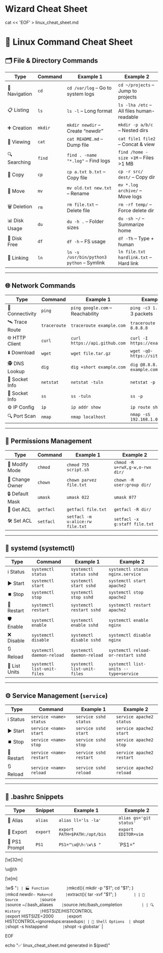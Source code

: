 
# Wizard Cheat Sheet
cat << 'EOF' > linux_cheat_sheet.md
# 🐧 Linux Command Cheat Sheet
## 🗂️ File & Directory Commands

| Type         | Command       | Example 1                         | Example 2                            |
|--------------|---------------|-----------------------------------|--------------------------------------|
| 📂 Navigation | `cd`          | `cd /var/log` – Go to system logs | `cd ~/projects` – Jump to projects   |
| 📋 Listing    | `ls`          | `ls -l` – Long format             | `ls -lha /etc` – All files human-readable |
| ➕ Creation    | `mkdir`       | `mkdir newdir` – Create “newdir”  | `mkdir -p a/b/c` – Nested dirs       |
| 📝 Viewing    | `cat`         | `cat README.md` – Dump file       | `cat file1 file2` – Concat & view    |
| 🔍 Searching  | `find`        | `find . -name "*.log"` – Find logs| `find /home -size +1M` – Files >1 MB |
| 📄 Copy       | `cp`          | `cp a.txt b.txt` – Copy file      | `cp -r src/ dest/` – Copy dir        |
| 🚚 Move       | `mv`          | `mv old.txt new.txt` – Rename     | `mv *.log archive/` – Move logs      |
| 🗑️ Deletion    | `rm`          | `rm file.txt` – Delete file       | `rm -rf temp/` – Force delete dir    |
| 📊 Disk Usage | `du`          | `du -h .` – Folder sizes          | `du -sh ~/` – Summarize home         |
| 💾 Disk Free  | `df`          | `df -h` – FS usage                | `df -Th` – Type + human              |
| 🔗 Linking    | `ln`          | `ln -s /usr/bin/python3 python` – Symlink | `ln file.txt hardlink.txt` – Hard link |

---

## 🌐 Network Commands

| Type           | Command       | Example 1                          | Example 2                              |
|----------------|---------------|------------------------------------|----------------------------------------|
| 📶 Connectivity | `ping`        | `ping google.com` – Reachability   | `ping -c3 1.1.1.1` – 3 packets         |
| 🛰️ Trace Route  | `traceroute`  | `traceroute example.com`           | `traceroute -n 8.8.8.8`                |
| 🌐 HTTP Client | `curl`        | `curl https://api.github.com`      | `curl -I https://example.com`          |
| ⬇️ Download     | `wget`        | `wget file.tar.gz`                 | `wget -qO- https://site.com`           |
| 🕵️ DNS Lookup   | `dig`         | `dig +short example.com`           | `dig @8.8.8.8 example.com`             |
| 🔌 Socket Info  | `netstat`     | `netstat -tuln`                    | `netstat -p`                           |
| 🔌 Socket Info  | `ss`          | `ss -tuln`                         | `ss -p`                                |
| ⚙️ IP Config    | `ip`          | `ip addr show`                     | `ip route show`                        |
| 🔍 Port Scan    | `nmap`        | `nmap localhost`                   | `nmap -sS 192.168.1.0/24`              |

---

## 🔐 Permissions Management

| Type           | Command       | Example 1                                     | Example 2                      |
|----------------|---------------|-----------------------------------------------|--------------------------------|
| 🔑 Modify Mode | `chmod`       | `chmod 755 script.sh`                         | `chmod -R u+rwX,g-w,o-rwx dir/` |
| 👤 Change Owner| `chown`       | `chown parvez file.txt`                       | `chown -R user:group dir/`     |
| 🔒 Default Mask| `umask`       | `umask 022`                                   | `umask 077`                    |
| 📜 Get ACL     | `getfacl`     | `getfacl file.txt`                            | `getfacl -R dir/`              |
| 🛠️ Set ACL     | `setfacl`     | `setfacl -m u:alice:rw file.txt`              | `setfacl -x g:staff file.txt`  |

---

## 🔧 systemd (systemctl)

| Type           | Command                     | Example 1                         | Example 2                             |
|----------------|-----------------------------|-----------------------------------|---------------------------------------|
| ℹ️ Status       | `systemctl status`         | `systemctl status sshd`           | `systemctl status nginx.service`      |
| ▶️ Start        | `systemctl start`          | `systemctl start sshd`            | `systemctl start apache2`             |
| ⏹️ Stop         | `systemctl stop`           | `systemctl stop sshd`             | `systemctl stop apache2`              |
| 🔄 Restart     | `systemctl restart`        | `systemctl restart sshd`          | `systemctl restart apache2`           |
| 🛡️ Enable       | `systemctl enable`         | `systemctl enable sshd`           | `systemctl enable nginx`              |
| ❌ Disable      | `systemctl disable`        | `systemctl disable sshd`          | `systemctl disable nginx`             |
| 🔃 Reload       | `systemctl daemon-reload`  | `systemctl daemon-reload`         | `systemctl reload-or-restart sshd`    |
| 📜 List Units  | `systemctl list-unit-files`| `systemctl list-unit-files`       | `systemctl list-units --type=service`|

---

## ⚙️ Service Management (`service`)

| Type           | Command                    | Example 1              | Example 2               |
|----------------|----------------------------|------------------------|-------------------------|
| ℹ️ Status       | `service <name> status`    | `service sshd status`  | `service apache2 status`|
| ▶️ Start        | `service <name> start`     | `service sshd start`   | `service apache2 start` |
| ⏹️ Stop         | `service <name> stop`      | `service sshd stop`    | `service apache2 stop`  |
| 🔄 Restart     | `service <name> restart`   | `service sshd restart` | `service apache2 restart`|
| 🔃 Reload       | `service <name> reload`    | `service sshd reload`  | `service apache2 reload`|

---

## 📝 .bashrc Snippets

| Type              | Snippet                                             | Example 1                    | Example 2                              |
|-------------------|-----------------------------------------------------|------------------------------|----------------------------------------|
| 🔗 Alias           | `alias`                                            | `alias ll='ls -la'`          | `alias gs='git status'`                |
| 🌿 Export          | `export`                                           | `export PATH=$PATH:/opt/bin` | `export EDITOR=vim`                    |
| 🎨 PS1 Prompt      | `PS1`                                              | `PS1="\u@\h:\w\$ "`         | `PS1="

\[\e[32m\]

\u@\h

\[\e[m\]

:\w\$ "` |
| 🏭 Function        | `mkcd(){ mkdir -p "$1"; cd "$1"; }`                | `mkcd newdir` – Make+cd      | `extract(){ tar -xvf "$1"; }`         |
| 📜 Source          | `source`                                           | `source ~/.bash_aliases`     | `source /etc/bash_completion`          |
| 🔍 History         | `HISTSIZE/HISTCONTROL`                            | `export HISTSIZE=2000`       | `export HISTCONTROL=ignoredups:erasedups`|
| 🔔 Shell Options  | `shopt`                                            | `shopt -s histappend`        | `shopt -s globstar`                    |

EOF

echo "✅ linux_cheat_sheet.md generated in $(pwd)"

